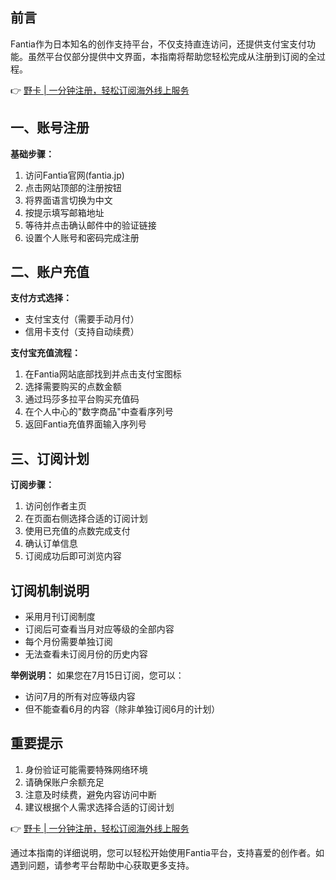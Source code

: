 ## 前言

Fantia作为日本知名的创作支持平台，不仅支持直连访问，还提供支付宝支付功能。虽然平台仅部分提供中文界面，本指南将帮助您轻松完成从注册到订阅的全过程。

👉 [野卡 | 一分钟注册，轻松订阅海外线上服务](https://bit.ly/bewildcard)

## 一、账号注册

**基础步骤：**

1. 访问Fantia官网(fantia.jp)
2. 点击网站顶部的注册按钮
3. 将界面语言切换为中文
4. 按提示填写邮箱地址
5. 等待并点击确认邮件中的验证链接
6. 设置个人账号和密码完成注册

## 二、账户充值

**支付方式选择：**

- 支付宝支付（需要手动月付）
- 信用卡支付（支持自动续费）

**支付宝充值流程：**

1. 在Fantia网站底部找到并点击支付宝图标
2. 选择需要购买的点数金额
3. 通过玛莎多拉平台购买充值码
4. 在个人中心的"数字商品"中查看序列号
5. 返回Fantia充值界面输入序列号

## 三、订阅计划

**订阅步骤：**

1. 访问创作者主页
2. 在页面右侧选择合适的订阅计划
3. 使用已充值的点数完成支付
4. 确认订单信息
5. 订阅成功后即可浏览内容

## 订阅机制说明

- 采用月刊订阅制度
- 订阅后可查看当月对应等级的全部内容
- 每个月份需要单独订阅
- 无法查看未订阅月份的历史内容

**举例说明：** 
如果您在7月15日订阅，您可以：
- 访问7月的所有对应等级内容
- 但不能查看6月的内容（除非单独订阅6月的计划）

## 重要提示

1. 身份验证可能需要特殊网络环境
2. 请确保账户余额充足
3. 注意及时续费，避免内容访问中断
4. 建议根据个人需求选择合适的订阅计划

👉 [野卡 | 一分钟注册，轻松订阅海外线上服务](https://bit.ly/bewildcard)

通过本指南的详细说明，您可以轻松开始使用Fantia平台，支持喜爱的创作者。如遇到问题，请参考平台帮助中心获取更多支持。